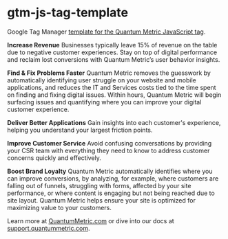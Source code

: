 # gtm-js-tag-template

Google Tag Manager [template for the Quantum Metric JavaScript tag](https://github.com/quantummetric/qm-js-tag-gtm-template).

**Increase Revenue** Businesses typically leave 15% of revenue on the table due to negative customer experiences. Stay on top of digital performance and reclaim lost conversions with Quantum Metric’s user behavior insights.

**Find & Fix Problems Faster** Quantum Metric removes the guesswork by automatically identifying user struggle on your website and mobile applications, and reduces the IT and Services costs tied to the time spent on finding and fixing digital issues. Within hours, Quantum Metric will begin surfacing issues and quantifying where you can improve your digital customer experience.

**Deliver Better Applications** Gain insights into each customer's experience, helping you understand your largest friction points.

**Improve Customer Service** Avoid confusing conversations by providing your CSR team with everything they need to know to address customer concerns quickly and effectively.

**Boost Brand Loyalty** Quantum Metric automatically identifies where you can improve conversions, by analyzing, for example, where customers are falling out of funnels, struggling with forms, affected by your site performance, or where content is engaging but not being reached due to site layout. Quantum Metric helps ensure your site is optimized for maximizing value to your customers.

Learn more at [QuantumMetric.com](https://www.quantummetric.com/) or dive into our docs at [support.quantummetric.com](https://support.quantummetric.com).
